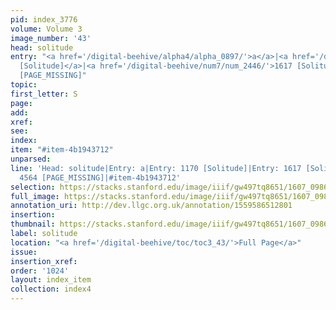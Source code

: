 ```yaml
---
pid: index_3776
volume: Volume 3
image_number: '43'
head: solitude
entry: "<a href='/digital-beehive/alpha4/alpha_0897/'>a</a>|<a href='/digital-beehive/num5/num_1596/'>1170
  [Solitude]</a>|<a href='/digital-beehive/num7/num_2446/'>1617 [Solitude]</a>|4564
  [PAGE_MISSING]"
topic:
first_letter: S
page:
add:
xref:
see:
index:
item: "#item-4b1943712"
unparsed:
line: 'Head: solitude|Entry: a|Entry: 1170 [Solitude]|Entry: 1617 [Solitude]|Entry:
  4564 [PAGE_MISSING]|#item-4b1943712'
selection: https://stacks.stanford.edu/image/iiif/gw497tq8651/1607_0986/1587,3040,603,172/full/0/default.jpg
full_image: https://stacks.stanford.edu/image/iiif/gw497tq8651/1607_0986/full/full/0/default.jpg
annotation_uri: http://dev.llgc.org.uk/annotation/1559586512801
insertion:
thumbnail: https://stacks.stanford.edu/image/iiif/gw497tq8651/1607_0986/1587,3040,603,172/150,/0/default.jpg
label: solitude
location: "<a href='/digital-beehive/toc/toc3_43/'>Full Page</a>"
issue:
insertion_xref:
order: '1024'
layout: index_item
collection: index4
---
```

